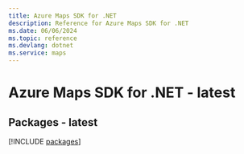 ```yaml
---
title: Azure Maps SDK for .NET
description: Reference for Azure Maps SDK for .NET
ms.date: 06/06/2024
ms.topic: reference
ms.devlang: dotnet
ms.service: maps
---
```

# Azure Maps SDK for .NET - latest
## Packages - latest
[!INCLUDE [packages](maps-index.md)]